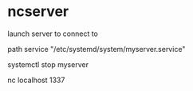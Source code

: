 # ncserver
launch server to connect to

path service "/etc/systemd/system/myserver.service"

systemctl stop myserver

nc localhost 1337 
